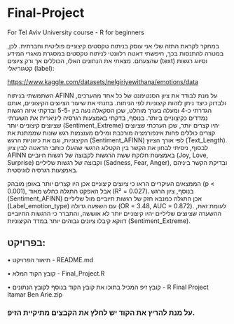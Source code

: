 # Final-Project
For Tel Aviv University course - R for beginners

במחקר לקראת התזה שלי אני עוסק בניתוח טקסטים קיצוניים פוליטית וחברתית. לכן, במטרה להתנסות בכך, חיפשתי דאטה רלוונטי לניתוח טקסטים במסגרת מאגרי המידע שהצעתם. מצאתי את הנתונים האלו, הכוללים אך ורק ציוצים (text) וסיווג רגשות קטגוריאלי (label):

https://www.kaggle.com/datasets/nelgiriyewithana/emotions/data

השתמשתי בניתוח AFINN על מנת לבודד את ציון הסנטימנט של כל אחד מהערכים, ולבדוק כיצד ניתן לזהות קיצוניות לפי הניתוח. בחנתי את שיעור הציוצים הקיצוניים, אותם הגדרתי כ-4 ומעלה בערך מוחלט, שכן הסקאלה נעה בין -5-5 ובדקתי איזה רגשות נמדדים כקיצוניים ביותר. בנוסף, בדקתי באמצעות רגרסיה ליניארית את השערתי שציוצים קיצוניים יותר (Sentiment_Extreme) יהיו קצרים יותר, שכן הערכתי שציוצים קצרים כוללים פחות אינפורמציה מורכבת ומילים מעוצמות רגש שונות שממתנת את הקיצוניות, וגם את כיווניות הרגש (Sentiment_AFINN) לפי אורך הציוץ (Text_Length). לבסוף, ניסיתי לבחון את הקשר בין הקטלוג הרגשי שהעלו כותבי הדאטה לבין ציון AFINN באמצעות חלוקת ששת הרגשות לקבוצה של רגשות חיוביים (Joy, Love, Surprise) וקבוצה של רגשות שליליים (Sadness, Fear, Anger), ובדיקת הקשר ביניהם באמצעות רגרסיה לוגיסטית.

 הממצאים העיקריים הראו כי ציוצים קיצוניים אכן היו קצרים יותר באופן מובהק (p < 0.001), אבל האפקט התגלה כחלש מאוד (R² = 0.027). בנוסף, ציון הרגש (Sentiment_AFINN) אכן התגלה כמנבא חזק של רגשות חיוביים מול שליליים (Label_emotion_type) עם השפעה גדולה (OR = 3.48, AUC = 0.872). לעומת זאת, ההשערה שציוצים שליליים יהיו קיצוניים יותר לא אוששה, והתברר כי הרגשות החיוביים דווקא קיבלו ציונים גבוהים יותר במדד הקיצוניות (Sentiment_Extreme).

## בפרויקט:

•	תיאור הפרויקט - README.md

•	קובץ הקוד המלא - Final_Project.R

•	קובץ זיפ המכיל בתוכו את קובץ הקוד בנוסף לקובץ הנתונים - R Final Project Itamar Ben Arie.zip

### על מנת להריץ את הקוד יש לחלץ את הקבצים מתיקיית הזיפ.
